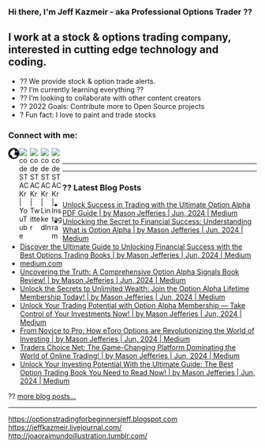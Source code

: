 

<!--
**jeffkazmeir/jeffkazmeir** is a ✨ _special_ ✨ repository because its `README.md` (this file) appears on your GitHub profile.

Here are some ideas to get you started:

- 🔭 I’m currently working on ...
- 🌱 I’m currently learning ...
- 👯 I’m looking to collaborate on ...
- 🤔 I’m looking for help with ...
- 💬 Ask me about ...
- 📫 How to reach me: ...
- 😄 Pronouns: ...
- ⚡ Fun fact: ...
-->
### Hi there, I'm Jeff Kazmeir - aka Professional Options Trader ??
## I work at a stock & options trading company, interested in cutting edge technology and coding.

- ?? We provide stock & option trade alerts.
- ?? I’m currently learning everything ??
- ?? I’m looking to collaborate with other content creators
- ?? 2022 Goals: Contribute more to Open Source projects
- ? Fun fact: I love to paint and trade stocks


### Connect with me:

[<img align="left" alt="codeSTACKr.com" width="22px" src="https://raw.githubusercontent.com/iconic/open-iconic/master/svg/globe.svg" />][website]
[<img align="left" alt="codeSTACKr | YouTube" width="22px" src="https://cdn.jsdelivr.net/npm/simple-icons@v3/icons/youtube.svg" />][youtube]
[<img align="left" alt="codeSTACKr | Twitter" width="22px" src="https://cdn.jsdelivr.net/npm/simple-icons@v3/icons/twitter.svg" />][twitter]
[<img align="left" alt="codeSTACKr | LinkedIn" width="22px" src="https://cdn.jsdelivr.net/npm/simple-icons@v3/icons/linkedin.svg" />][linkedin]
[<img align="left" alt="codeSTACKr | Instagram" width="22px" src="https://cdn.jsdelivr.net/npm/simple-icons@v3/icons/instagram.svg" />][instagram]

<br />

---

---

### ?? Latest Blog Posts

<!-- BLOG-POST-LIST:START -->
- [Unlock Success in Trading with the Ultimate Option Alpha PDF Guide | by Mason Jefferies | Jun, 2024 | Medium](https://tradingoptionsforbeginners.medium.com/unlock-success-in-trading-with-the-ultimate-option-alpha-pdf-guide-c10af4d7a87b?source=ifttt--------------3)
- [Unlocking the Secret to Financial Success: Understanding What is Option Alpha | by Mason Jefferies | Jun, 2024 | Medium](https://tradingoptionsforbeginners.medium.com/unlocking-the-secret-to-financial-success-understanding-what-is-option-alpha-77f2250ea28e?source=ifttt--------------3)
- [Discover the Ultimate Guide to Unlocking Financial Success with the Best Options Trading Books | by Mason Jefferies | Jun, 2024 | Medium](https://tradingoptionsforbeginners.medium.com/discover-the-ultimate-guide-to-unlocking-financial-success-with-the-best-options-trading-books-e226846b4510?source=ifttt--------------3)
- [medium.com](https://medium.com/@tradingoptionsforbeginners/revolutionize-your-trading-strategy-with-the-game-changing-webull-futures-platform-what-you-need-05d87dc9ae5c?source=ifttt--------------3)
- [Uncovering the Truth: A Comprehensive Option Alpha Signals Book Review! | by Mason Jefferies | Jun, 2024 | Medium](https://tradingoptionsforbeginners.medium.com/uncovering-the-truth-a-comprehensive-option-alpha-signals-book-review-1453f6b7a4ce?source=ifttt--------------3)
- [Unlock the Secrets to Unlimited Wealth: Join the Option Alpha Lifetime Membership Today! | by Mason Jefferies | Jun, 2024 | Medium](https://tradingoptionsforbeginners.medium.com/unlock-the-secrets-to-unlimited-wealth-join-the-option-alpha-lifetime-membership-today-423e28b0dedd?source=ifttt--------------3)
- [Unlock Your Trading Potential with Option Alpha Membership — Take Control of Your Investments Now! | by Mason Jefferies | Jun, 2024 | Medium](https://tradingoptionsforbeginners.medium.com/unlock-your-trading-potential-with-option-alpha-membership-take-control-of-your-investments-now-d5c0183b409d?source=ifttt--------------3)
- [From Novice to Pro: How eToro Options are Revolutionizing the World of Investing | by Mason Jefferies | Jun, 2024 | Medium](https://tradingoptionsforbeginners.medium.com/from-novice-to-pro-how-etoro-options-are-revolutionizing-the-world-of-investing-364caa0e9045?source=ifttt--------------3)
- [Traders Choice Net: The Game-Changing Platform Dominating the World of Online Trading! | by Mason Jefferies | Jun, 2024 | Medium](https://tradingoptionsforbeginners.medium.com/traders-choice-net-the-game-changing-platform-dominating-the-world-of-online-trading-8bda5612103f?source=ifttt--------------3)
- [Unlock Your Investing Potential With the Ultimate Guide: The Best Option Trading Book You Need to Read Now! | by Mason Jefferies | Jun, 2024 | Medium](https://tradingoptionsforbeginners.medium.com/unlock-your-investing-potential-with-the-ultimate-guide-the-best-option-trading-book-you-need-to-0c93e0830160?source=ifttt--------------3)
<!-- BLOG-POST-LIST:END -->

?? [more blog posts...](https://theministerofcapitalism.com/blog/)

---


[website]: https://kingtradingsystems.com/blog/
[twitter]: https://twitter.com/optionstradejef
[youtube]: https://www.youtube.com/channel/UCEo82TuA0YdbXyO2oPecIHQ
[instagram]: https://tradingoptionsforbeginners.medium.com
[linkedin]: https://ca.linkedin.com/in/theministerofcapitalism
 https://optionstradingforbeginnersjeff.blogspot.com
 https://jeffkazmeir.livejournal.com/
 http://joaoraimundoillustration.tumblr.com/



